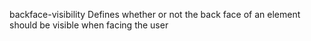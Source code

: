 backface-visibility
    Defines whether or not the back face of an element should be visible when facing the user

